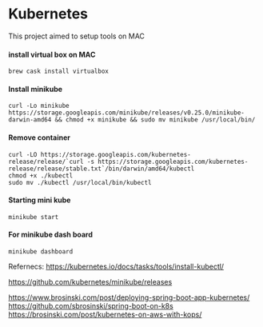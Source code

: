 # Kubernetes
This project aimed to setup tools on MAC

#### install virtual box on MAC
```
brew cask install virtualbox
```
#### Install minikube
```
curl -Lo minikube https://storage.googleapis.com/minikube/releases/v0.25.0/minikube-darwin-amd64 && chmod +x minikube && sudo mv minikube /usr/local/bin/
```
#### Remove container

```
curl -LO https://storage.googleapis.com/kubernetes-release/release/`curl -s https://storage.googleapis.com/kubernetes-release/release/stable.txt`/bin/darwin/amd64/kubectl
chmod +x ./kubectl
sudo mv ./kubectl /usr/local/bin/kubectl
```

#### Starting mini kube

```
minikube start
```

#### For minikube  dash board
```
minikube dashboard        
```


Refernecs:
https://kubernetes.io/docs/tasks/tools/install-kubectl/

https://github.com/kubernetes/minikube/releases

https://www.brosinski.com/post/deploying-spring-boot-app-kubernetes/
https://github.com/sbrosinski/spring-boot-on-k8s
https://brosinski.com/post/kubernetes-on-aws-with-kops/
